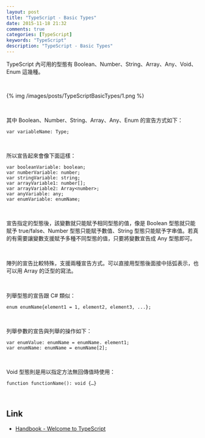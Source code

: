 ```yaml
---
layout: post
title: "TypeScript - Basic Types"
date: 2015-11-18 21:32
comments: true
categories: [TypeScript]
keywords: "TypeScript"
description: "TypeScript - Basic Types"
---
```


TypeScript 內可用的型態有 Boolean、Number、String、Array、Any、Void、Enum 這幾種。  

<!-- More -->

<br/>


{% img /images/posts/TypeScriptBasicTypes/1.png %}

<br/>

其中 Boolean、Number、String、Array、Any、Enum 的宣告方式如下：  

    var variableName: Type;

<br/>


所以宣告起來會像下面這樣：   

    var booleanVariable: boolean;
    var numberVariable: number;
    var stringVariable: string;
    var arrayVariable1: number[];
    var arrayVariable2: Array<number>;
    var anyVariable: any;
    var enumVariable: enumName; 

<br/>


宣告指定的型態後，該變數就只能賦予相同型態的值，像是 Boolean 型態就只能賦予 true/false、Number 型態只能賦予數值、String 型態只能賦予字串值。若真的有需要讓變數支援賦予多種不同型態的值，只要將變數宣告成 Any 型態即可。  

<br/>


陣列的宣告比較特殊，支援兩種宣告方式。可以直接用型態後面接中括弧表示，也可以用 Array 的泛型的寫法。  

<br/>


列舉型態的宣告跟 C# 類似：  

    enum enumName{element1 = 1, element2, element3, ...};

<br/>


列舉參數的宣告與列舉的操作如下：  

    var enumValue: enumName = enumName. element1;
    var enumName: enumName = enumName[2];

<br/>


Void 型態則是用以指定方法無回傳值時使用：  

    function functionName(): void {…}

<br/>


Link
----
* [Handbook - Welcome to TypeScript](http://www.typescriptlang.org/Handbook)
